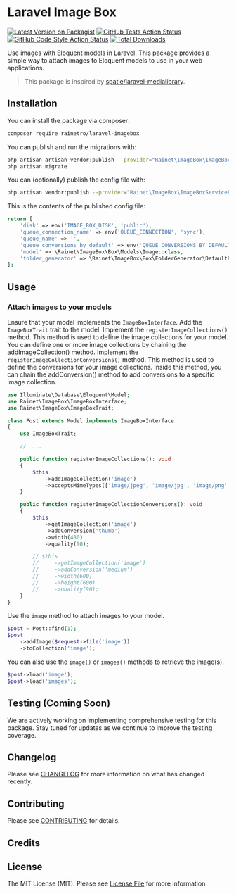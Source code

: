 # Laravel Image Box

[![Latest Version on Packagist](https://img.shields.io/packagist/v/rainetro/laravel-imagebox.svg?style=flat-square)](https://packagist.org/packages/rainetro/laravel-imagebox)
[![GitHub Tests Action Status](https://img.shields.io/github/actions/workflow/status/rainetro/laravel-imagebox/run-tests.yml?branch=main&label=tests&style=flat-square)](https://github.com/rainetro/laravel-imagebox/actions?query=workflow%3Arun-tests+branch%3Amain)
[![GitHub Code Style Action Status](https://img.shields.io/github/actions/workflow/status/rainetro/laravel-imagebox/fix-php-code-style-issues.yml?branch=main&label=code%20style&style=flat-square)](https://github.com/rainetro/laravel-imagebox/actions?query=workflow%3A"Fix+PHP+code+style+issues"+branch%3Amain)
[![Total Downloads](https://img.shields.io/packagist/dt/rainetro/laravel-imagebox.svg?style=flat-square)](https://packagist.org/packages/rainetro/laravel-imagebox)

<!--delete-->

Use images with Eloquent models in Laravel. This package provides a simple way to attach images to Eloquent models to use in your web applications.

> This package is inspired by [spatie/laravel-medialibrary](https://github.com/spatie/laravel-medialibrary).

## Installation

You can install the package via composer:

```bash
composer require rainetro/laravel-imagebox
```

You can publish and run the migrations with:

```bash
php artisan artisan vendor:publish --provider="Rainet\ImageBox\ImageBoxServiceProvider" --tag="migrations"
php artisan migrate
```

You can (optionally) publish the config file with:

```bash
php artisan vendor:publish --provider="Rainet\ImageBox\ImageBoxServiceProvider" --tag="config"
```

This is the contents of the published config file:

```php
return [
    'disk' => env('IMAGE_BOX_DISK', 'public'),
    'queue_connection_name' => env('QUEUE_CONNECTION', 'sync'),
    'queue_name' => '',
    'queue_conversions_by_default' => env('QUEUE_CONVERSIONS_BY_DEFAULT', true),
    'model' => \Rainet\ImageBox\Box\Models\Image::class,
    'folder_generator' => \Rainet\ImageBox\Box\FolderGenerator\DefaultFolderGenerator::class,
];
```

## Usage

### Attach images to your models

Ensure that your model implements the `ImageBoxInterface`.
Add the `ImageBoxTrait` trait to the model.
Implement the `registerImageCollections()` method. This method is used to define the image collections for your model. You can define one or more image collections by chaining the addImageCollection() method.
Implement the `registerImageCollectionConversions()` method. This method is used to define the conversions for your image collections. Inside this method, you can chain the addConversion() method to add conversions to a specific image collection.

```php
use Illuminate\Database\Eloquent\Model;
use Rainet\ImageBox\ImageBoxInterface;
use Rainet\ImageBox\ImageBoxTrait;

class Post extends Model implements ImageBoxInterface
{
    use ImageBoxTrait;

    //  ...

    public function registerImageCollections(): void
    {
        $this
            ->addImageCollection('image')
            ->acceptsMimeTypes(['image/jpeg', 'image/jpg', 'image/png', 'image/gif', 'image/webp']);
    }

    public function registerImageCollectionConversions(): void
    {
        $this
            ->getImageCollection('image')
            ->addConversion('thumb')
            ->width(480)
            ->quality(90);

        // $this
        //     ->getImageCollection('image')
        //     ->addConversion('medium')
        //     ->width(600)
        //     ->height(600)
        //     ->quality(90);
    }
}
```

Use the `image` method to attach images to your model.

```php
$post = Post::find(1);
$post
    ->addImage($request->file('image'))
    ->toCollection('image');
```

You can also use the `image()` or `images()` methods to retrieve the image(s).

```php
$post->load('image');
$post->load('images');
```

## Testing (Coming Soon)

We are actively working on implementing comprehensive testing for this package. Stay tuned for updates as we continue to improve the testing coverage.

## Changelog

Please see [CHANGELOG](CHANGELOG.md) for more information on what has changed recently.

## Contributing

Please see [CONTRIBUTING](CONTRIBUTING.md) for details.

## Credits

## License

The MIT License (MIT). Please see [License File](LICENSE.md) for more information.
